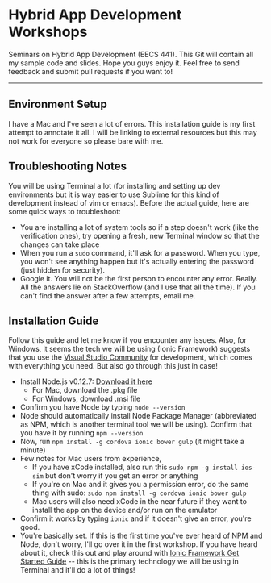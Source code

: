 # Hybrid App Development Workshops
Seminars on Hybrid App Development (EECS 441). This Git will contain all my sample code and slides.
Hope you guys enjoy it. Feel free to send feedback and submit pull requests if you want to!

***

Environment Setup
-----------------
I have a Mac and I've seen a lot of errors. This installation guide is my first attempt to annotate
it all. I will be linking to external resources but this may not work for everyone so please bare with me.

Troubleshooting Notes
-----------------

You will be using Terminal a lot (for installing and setting up dev environments but it is way easier to use
Sublime for this kind of development instead of vim or emacs). Before the actual guide, here are some quick ways to troubleshoot:

* You are installing a lot of system tools so if a step doesn't work (like the verification ones), try opening a fresh, new Terminal window so that the changes can take place
* When you run a `sudo` command, it'll ask for a password. When you type, you won't see anything happen but it's actually entering the password (just hidden for security).
* Google it. You will not be the first person to encounter any error. Really. All the answers lie on StackOverflow (and I use that all the time). If you can't find the answer after a few attempts, email me.

Installation Guide
-----------------

Follow this guide and let me know if you encounter any issues. Also, for Windows, it seems the tech we will be using (Ionic Framework) suggests that you use the [Visual Studio Community](https://www.visualstudio.com/) for development, which comes with everything you need. But also go through this just in case!

* Install Node.js v0.12.7: [Download it here](https://nodejs.org/dist/v0.12.7/)
	* For Mac, download the .pkg file
	* For Windows, download .msi file
* Confirm you have Node by typing `node --version`
* Node should automatically install Node Package Manager (abbreviated as NPM, which is another terminal tool we will be using). Confirm that you have it by running `npm --version`
* Now, run `npm install -g cordova ionic bower gulp` (it might take a minute)
* Few notes for Mac users from experience,
	* If you have xCode installed, also run this `sudo npm -g install ios-sim` but don't worry if you get an error or anything
	* If you're on Mac and it gives you a permission error, do the same thing with sudo: `sudo npm install -g cordova ionic bower gulp`
	* Mac users will also need xCode in the near future if they want to install the app on the device and/or run on the emulator
* Confirm it works by typing `ionic` and if it doesn't give an error, you're good.
* You're basically set. If this is the first time you've ever heard of NPM and Node, don't worry, I'll go over it in the first workshop. If you have heard about it, check this out and play around with [Ionic Framework Get Started Guide](http://ionicframework.com/getting-started/) -- this is the primary technology we will be using in Terminal and it'll do a lot of things!
